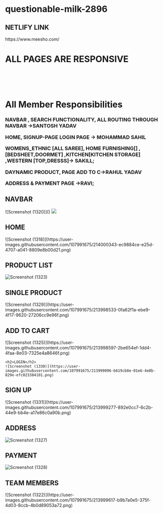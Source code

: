 # questionable-milk-2896

<h2>NETLIFY LINK</h2>
https://www.meesho.com/

<H1>ALL PAGES ARE RESPONSIVE <H1/>


<br/>
<h1/>All Member Responsibilities</h1>
<h3>
 NAVBAR , SEARCH FUNCTIONALITY, ALL ROUTING THROUGH NAVBAR ->SANTOSH YADAV
 
HOME, SIGNUP-PAGE LOGIN PAGE -> MOHAMMAD SAHIL

WOMENS_ETHNIC [ALL SAREE], HOME FURNISHING[] ,[BEDSHEET,DOORMET] ,KITCHEN[KITCHEN STORAGE] ,WESTERN [TOP,DRESSS]-> SAKILL;

DAYNAMIC PRODUCT, PAGE ADD TO C->RAHUL YADAV
 
ADDRESS & PAYMENT PAGE ->RAVI;

</h3>

 <h2>NAVBAR</h2>
 ![Screenshot (1320)]()
 <img src="https://user-images.githubusercontent.com/107991675/214000297-8b7ae4c9-ee25-4ca9-98a1-f3b419e31444.png">



<h2>HOME</h2>
![Screenshot (1318)](https://user-images.githubusercontent.com/107991675/214000343-ec9884ce-e25d-4707-a041-8809e8b00d21.png)

 
  <h2>PRODUCT LIST</h2>

![Screenshot (1323)](https://user-images.githubusercontent.com/107991675/213998235-f1eb5153-05ca-4754-aae7-11bbc4b1ab27.png)



 
  <h2>SINGLE PRODUCT</h2>
  ![Screenshot (1329)](https://user-images.githubusercontent.com/107991675/213998533-0fa62f1a-ebe9-4f17-9620-27206cc9e96f.png)
  
   
  <h2>ADD TO CART</h2>
  ![Screenshot (1325)](https://user-images.githubusercontent.com/107991675/213998597-2be654ef-1dd4-4faa-8e03-7325e4a8646f.png)

    <h2>LOGIN</h2>
    ![Screenshot (1330)](https://user-images.githubusercontent.com/107991675/213999096-b619cb8e-01e6-4e8b-829e-efc023384101.png)

  <h2>SIGN UP</h2>
  ![Screenshot (1331)](https://user-images.githubusercontent.com/107991675/213999277-892e0cc7-6c2b-44e9-bb4e-a17e86c0a90b.png)
  
  <h2>ADDRESS</h2>
  
  ![Screenshot (1327)](https://user-images.githubusercontent.com/107991675/213999394-898ef0e9-cd49-42a6-b94d-72f83919d485.png)

  
  <h2>PAYMENT</h2>
  

![Screenshot (1328)](https://user-images.githubusercontent.com/107991675/213999441-4dfb2d91-d190-4140-92f9-c096f2b69539.png)


<h2>TEAM MEMBERS</h2>
![Screenshot (1322)](https://user-images.githubusercontent.com/107991675/213999617-b9b7a0e5-375f-4d03-8ccb-4b0d89053a72.png)


